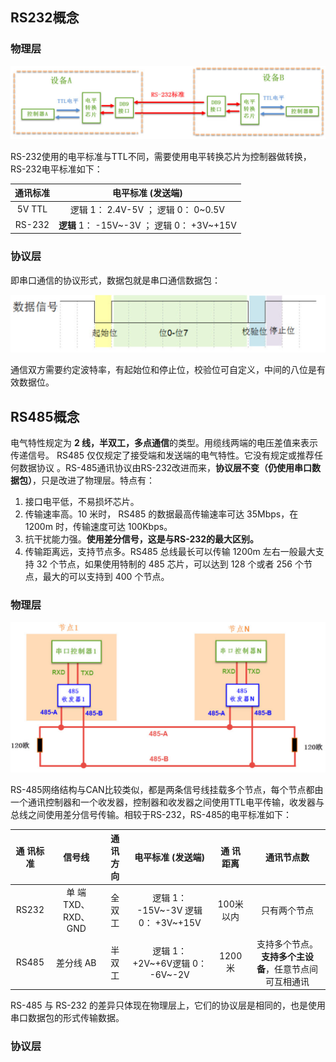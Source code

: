 ## RS232概念

### 物理层

![image-20250908202031432](./assets/image-20250908202031432.png)

RS-232使用的电平标准与TTL不同，需要使用电平转换芯片为控制器做转换，RS-232电平标准如下：

| 通讯标准 |                  电平标准 (发送端)                  |
| :------: | :-------------------------------------------------: |
|  5V TTL  |       逻辑 1： 2.4V-5V    ；  逻辑 0： 0~0.5V       |
|  RS-232  | **逻辑** 1： -15V~-3V       ；    逻辑 0： +3V~+15V |



### 协议层

即串口通信的协议形式，数据包就是串口通信数据包：

![image-20250908203322003](./assets/image-20250908203322003.png)

通信双方需要约定波特率，有起始位和停止位，校验位可自定义，中间的八位是有效数据位。

## RS485概念

电气特性规定为 **2 线，半双工，多点通信**的类型。用缆线两端的电压差值来表示传递信号。 RS485 仅仅规定了接受端和发送端的电气特性。它没有规定或推荐任何数据协议 。RS-485通讯协议由RS-232改进而来，**协议层不变（仍使用串口数据包）**，只是改进了物理层。特点有：

1. 接口电平低，不易损坏芯片。
2. 传输速率高。10 米时， RS485 的数据最高传输速率可达 35Mbps，在 1200m 时，传输速度可达 100Kbps。  
3. 抗干扰能力强。**使用差分信号，这是与RS-232的最大区别。**
4. 传输距离远，支持节点多。RS485 总线最长可以传输 1200m 左右一般最大支持 32 个节点，如果使用特制的 485 芯片，可以达到 128 个或者 256 个节点，最大的可以支持到 400 个节点。  

### 物理层

![image-20250908204202120](./assets/image-20250908204202120.png)

RS-485网络结构与CAN比较类似，都是两条信号线挂载多个节点，每个节点都由一个通讯控制器和一个收发器，控制器和收发器之间使用TTL电平传输，收发器与总线之间使用差分信号传输。相较于RS-232，RS-485的电平标准如下：

| 通 讯标准 |        信号线        | 通 讯方向 |           电平标准 (发送端)            | 通 讯距离  |                       通讯节点数                       |
| :-------: | :------------------: | :-------: | :------------------------------------: | :--------: | :----------------------------------------------------: |
|   RS232   | 单 端 TXD、RXD、 GND |  全 双工  | 逻辑 1： -15V~-3V    逻辑 0： +3V~+15V | 100米 以内 |                      只有两个节点                      |
|   RS485   |      差分线 AB       |  半 双工  |    逻辑 1： +2V~+6V逻辑 0： -6V~-2V    |   1200米   | 支持多个节点。**支持多个主设备**，任意节点间可互相通讯 |

RS-485 与 RS-232 的差异只体现在物理层上，它们的协议层是相同的，也是使用串口数据包的形式传输数据。  

### 协议层

